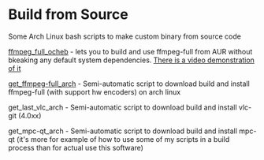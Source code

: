 # Build from Source
Some Arch Linux bash scripts to make custom binary from source code

[ffmpeg_full_ocheb](ffmpeg_full_ocheb) - lets you to build and use ffmpeg-full from AUR without bkeaking any default system dependencies. [There is a video demonstration of it](https://youtu.be/CYMWXSBstpI)

[get_ffmpeg-full_arch](get_ffmpeg-full_arch) - Semi-automatic script to download build and install ffmpeg-full (with support hw encoders) on arch linux 

get_last_vlc_arch - Semi-automatic script to download build and install vlc-git (4.0xx)

get_mpc-qt_arch - Semi-automatic script to download build and install mpc-qt (it's more for example of how to use some of my scripts in a build process than for actual use this software)
